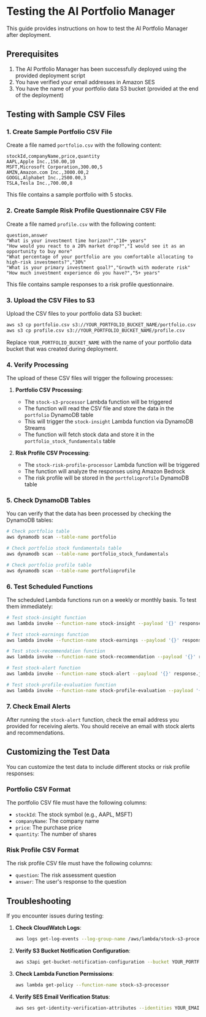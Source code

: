 # Testing the AI Portfolio Manager

This guide provides instructions on how to test the AI Portfolio Manager after deployment.

## Prerequisites

1. The AI Portfolio Manager has been successfully deployed using the provided deployment script
2. You have verified your email addresses in Amazon SES
3. You have the name of your portfolio data S3 bucket (provided at the end of the deployment)

## Testing with Sample CSV Files

### 1. Create Sample Portfolio CSV File

Create a file named `portfolio.csv` with the following content:

```csv
stockId,companyName,price,quantity
AAPL,Apple Inc.,150.00,10
MSFT,Microsoft Corporation,300.00,5
AMZN,Amazon.com Inc.,3000.00,2
GOOGL,Alphabet Inc.,2500.00,3
TSLA,Tesla Inc.,700.00,8
```

This file contains a sample portfolio with 5 stocks.

### 2. Create Sample Risk Profile Questionnaire CSV File

Create a file named `profile.csv` with the following content:

```csv
question,answer
"What is your investment time horizon?","10+ years"
"How would you react to a 20% market drop?","I would see it as an opportunity to buy more"
"What percentage of your portfolio are you comfortable allocating to high-risk investments?","30%"
"What is your primary investment goal?","Growth with moderate risk"
"How much investment experience do you have?","5+ years"
```

This file contains sample responses to a risk profile questionnaire.

### 3. Upload the CSV Files to S3

Upload the CSV files to your portfolio data S3 bucket:

```bash
aws s3 cp portfolio.csv s3://YOUR_PORTFOLIO_BUCKET_NAME/portfolio.csv
aws s3 cp profile.csv s3://YOUR_PORTFOLIO_BUCKET_NAME/profile.csv
```

Replace `YOUR_PORTFOLIO_BUCKET_NAME` with the name of your portfolio data bucket that was created during deployment.

### 4. Verify Processing

The upload of these CSV files will trigger the following processes:

1. **Portfolio CSV Processing**:
   - The `stock-s3-processor` Lambda function will be triggered
   - The function will read the CSV file and store the data in the `portfolio` DynamoDB table
   - This will trigger the `stock-insight` Lambda function via DynamoDB Streams
   - The function will fetch stock data and store it in the `portfolio_stock_fundamentals` table

2. **Risk Profile CSV Processing**:
   - The `stock-risk-profile-processor` Lambda function will be triggered
   - The function will analyze the responses using Amazon Bedrock
   - The risk profile will be stored in the `portfolioprofile` DynamoDB table

### 5. Check DynamoDB Tables

You can verify that the data has been processed by checking the DynamoDB tables:

```bash
# Check portfolio table
aws dynamodb scan --table-name portfolio

# Check portfolio stock fundamentals table
aws dynamodb scan --table-name portfolio_stock_fundamentals

# Check portfolio profile table
aws dynamodb scan --table-name portfolioprofile
```

### 6. Test Scheduled Functions

The scheduled Lambda functions run on a weekly or monthly basis. To test them immediately:

```bash
# Test stock-insight function
aws lambda invoke --function-name stock-insight --payload '{}' response.json

# Test stock-earnings function
aws lambda invoke --function-name stock-earnings --payload '{}' response.json

# Test stock-recommendation function
aws lambda invoke --function-name stock-recommendation --payload '{}' response.json

# Test stock-alert function
aws lambda invoke --function-name stock-alert --payload '{}' response.json

# Test stock-profile-evaluation function
aws lambda invoke --function-name stock-profile-evaluation --payload '{}' response.json
```

### 7. Check Email Alerts

After running the `stock-alert` function, check the email address you provided for receiving alerts. You should receive an email with stock alerts and recommendations.

## Customizing the Test Data

You can customize the test data to include different stocks or risk profile responses:

### Portfolio CSV Format

The portfolio CSV file must have the following columns:
- `stockId`: The stock symbol (e.g., AAPL, MSFT)
- `companyName`: The company name
- `price`: The purchase price
- `quantity`: The number of shares

### Risk Profile CSV Format

The risk profile CSV file must have the following columns:
- `question`: The risk assessment question
- `answer`: The user's response to the question

## Troubleshooting

If you encounter issues during testing:

1. **Check CloudWatch Logs**:
   ```bash
   aws logs get-log-events --log-group-name /aws/lambda/stock-s3-processor --log-stream-name $(aws logs describe-log-streams --log-group-name /aws/lambda/stock-s3-processor --query 'logStreams[0].logStreamName' --output text)
   ```

2. **Verify S3 Bucket Notification Configuration**:
   ```bash
   aws s3api get-bucket-notification-configuration --bucket YOUR_PORTFOLIO_BUCKET_NAME
   ```

3. **Check Lambda Function Permissions**:
   ```bash
   aws lambda get-policy --function-name stock-s3-processor
   ```

4. **Verify SES Email Verification Status**:
   ```bash
   aws ses get-identity-verification-attributes --identities YOUR_EMAIL_ADDRESS
   ```